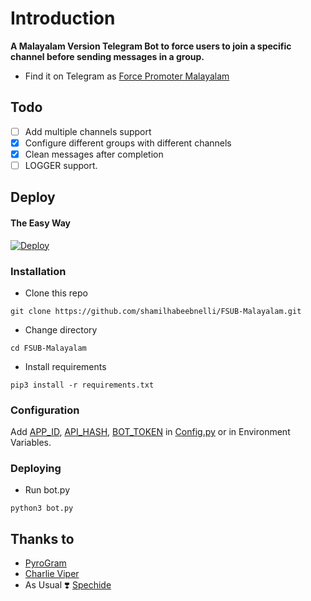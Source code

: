 # Introduction
**A Malayalam Version Telegram Bot to force users to join a specific channel before sending messages in a group.**
- Find it on Telegram as [Force Promoter Malayalam](https://t.me/mwk_promoter)

## Todo
- [ ] Add multiple channels support
- [X] Configure different groups with different channels
- [X] Clean messages after completion
- [ ] LOGGER support.

## Deploy
#### The Easy Way

[![Deploy](https://www.herokucdn.com/deploy/button.svg)](https://heroku.com/deploy)

### Installation
- Clone this repo
```
git clone https://github.com/shamilhabeebnelli/FSUB-Malayalam.git
```
- Change directory
```
cd FSUB-Malayalam
```
- Install requirements
```
pip3 install -r requirements.txt
```

### Configuration
Add [APP_ID](https://my.telegram.org/apps), [API_HASH](https://my.telegram.org/apps), [BOT_TOKEN](https://t.me/botfather) in [Config.py](Config.py) or in Environment Variables.

### Deploying
- Run bot.py
```
python3 bot.py
```

## Thanks to
- [PyroGram](https://PyroGram.org)
- [Charlie Viper](t.me/viperadnanxd)
- As Usual ❣️ [Spechide](https://GitHub.com/spechide)
